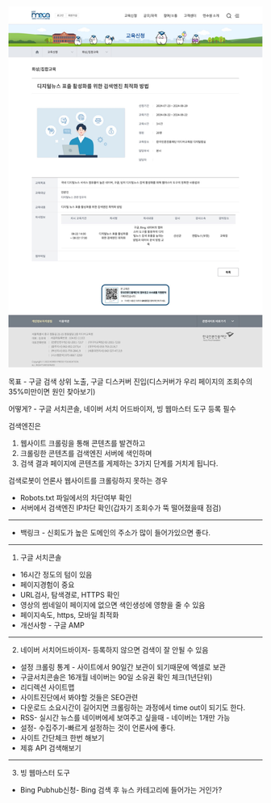 <img src="../img/디지털뉴스 표출 활성화를 위한 검색엔진 최적화 방법.jpeg" alt="디지털뉴스 표출 활성화를 위한 검색엔진 최적화 방법">

목표 - 구글 검색 상위 노출, 구글 디스커버 진입(디스커버가 우리 페이지의 조회수의 35%미만이면 원인 찾아보기)

어떻게? - 구글 서치콘솔, 네이버 서치 어드바이저, 빙 웹마스터 도구 등록 필수

검색엔진은

1. 웹사이트 크롤링을 통해 콘텐츠를 발견하고
2. 크롤링한 콘텐츠를 검색엔진 서버에 색인하며
3. 검색 결과 페이지에 콘텐츠를 게제하는 3가지 단계를 거치게 됩니다.

검색로봇이 언론사 웹사이트를 크롤링하지 못하는 경우

- Robots.txt 파일에서의 차단여부 확인
- 서버에서 검색엔진 IP차단 확인(갑자기 조회수가 뚝 떨어졌을때 점검)

---

- 백링크 - 신회도가 높은 도메인의 주소가 많이 들어가있으면 좋다.

---

1. 구글 서치콘솔

- 16시간 정도의 텀이 있음
- 페이지경험이 중요
- URL검사, 탐색경로, HTTPS 확인
- 영상의 썸네일이 페이지에 없으면 색인생성에 영향을 줄 수 있음
- 페이지속도, https, 모바일 최적화
- 개선사항 - 구글 AMP

---

2. 네이버 서치어드바이저- 등록하지 않으면 검색이 잘 안될 수 있음

- 설정 크롤링 통계 - 사이트에서 90일간 보관이 되기때문에 엑셀로 보관
- 구글서치콘솔은 16개월 네이버는 90일 소유권 확인 체크(1년단위)
- 리디렉션 사이트맵
- 사이트진단에서 봐야할 것들은 SEO관련
- 다운로드 소요시간이 길어지면 크롤링하는 과정에서 time out이 되기도 한다.
- RSS- 실시간 뉴스를 네이버에세 보여주고 싶을때 - 네이버는 1개만 가능
- 설정- 수집주기-빠르게 설정하는 것이 언론사에 좋다.
- 사이트 간단체크 한번 해보기
- 제휴 API 검색해보기

---

3. 빙 웹마스터 도구

- Bing Pubhub신청- Bing 검색 후 뉴스 카테고리에 들어가는 거인가?
